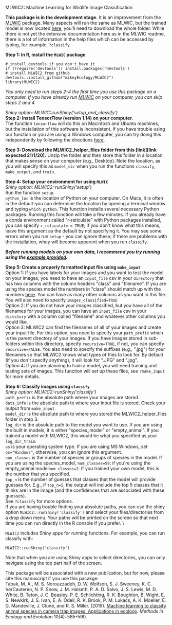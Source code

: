 MLWIC2: Machine Learning for Wildlife Image Classification

<b>This package is in the development stage.</b> It is an improvement from the [MLWIC](https://github.com/mikeyEcology/MLWIC) package. Many aspects will run the same as MLWIC, but the trained model is now located [here](https://drive.google.com/open?id=1YGnHaVze7zBs_cRtgiFAgaBP_kz6xZPx); you'll need to download the whole folder. While there is not yet the extensive documentation here as in the MLWIC readme, there is a lot of information in the help files which can be accessed by typing, for example, `?classify`.

<b>Step 1: In R, install the `MLWIC` package</b>
```
# install devtools if you don't have it
if (!require('devtools')) install.packages('devtools')
# install MLWIC2 from github
devtools::install_github("mikeyEcology/MLWIC2")
library(MLWIC2)
```

<i> You only need to run steps 2-4 the first time you use this package on a computer. If you have already run [MLWIC](https://github.com/mikeyEcology/MLWIC) on your computer, you can skip steps 2 and 4</i>

<i> Shiny option: MLWIC::runShiny('setup_and_classify')</i>\
<b>Step 2: Install TensorFlow (version 1.14) on your computer.</b>\
The function `tensorflow` will do this on Macintosh and Ubuntu machines, but the installation of this software is inconsistent. If you have trouble using our function or you are using a Windows computer, you can try doing this independently by following the directions [here](https://www.tensorflow.org/install/). 

<b>Step 3: Download the MLWIC2_helper_files folder from this [link][link expected 21/1/20].</b> Unzip the folder and then store this folder in a location that makes sense on your computer (e.g., Desktop). Note the location, as you will specify this as `model_dir` when you run the functions `classify`, `make_output`, and `train`. 

<b>Step 4: Setup your environment for using `MLWIC`</b>\
<i> Shiny option: MLWIC2::runShiny('setup') </i>\
Run the function `setup`.\
`python_loc` is the location of Python on your computer. On Macs, it is often in the default-you can determine the location by opening a terminal window and typing `which python`. This function installs several necessary Python packages. Running this function will take a few minutes. If you already have a conda environment called "r-reticulate" with Python packages installed, you can specify `r_reticulate = TRUE`; if you don't know what this means, leave this argument as the default by not specifying it. You may see some errors when you run `setup` - you can ignore these; if there are problems with the installation, whey will become apparent when you run `classify`. 

<i><b>Before running models on your own data, I recommend you try running using the [example  provided](https://github.com/mikeyEcology/MLWIC_examples/tree/master). </b></i> 

<b> Step 5: Create a properly formatted input file using `make_input`</b>\
 Option 1: If you have labels for your images and you want to test the model on your images, you need to have an `input_file` csv in your `directory` that has two columns with the column headers "class" and "filename". If you are using the species model the numbers in "class" should match up with the numbers [here](https://github.com/mikeyEcology/MLWIC2/blob/master/speciesID.csv). You can have as many other columns as you want in this file. You will also need to specify `images_classified=TRUE` \
 Option 2: If you do not have your images classified, but you have all of the filenames for your images, you can have an `input_file` csv in your `directory` with a column called "filename" and whatever other columns you would like. \
 Option 3: MLWIC2 can find the filenames of all of your images and create your input file. For this option, you need to specify your `path_prefix` which is the parent directory of your images. If you have images stored in sub-folders within this directory, specify `recursive=TRUE`, if not, you can specify `recursive=FALSE`. You also need to specify the suffixes (e.g., ".jpg") for your filenames so that MLWIC2 knows what types of files to look for. By default (if you don't specify anything), it will look for ".JPG" and ".jpg". \
 Option 4: If you are planning to train a model, you will need training and testing sets of images. This function will set up these files, see `?make_input` for more details. 
 
<b> Step 6: Classify images using `classify`</b>\
<i> Shiny option: MLWIC2::runShiny('classify') </i>\
 `path_prefix` is the absolute path where your images are stored. \
 `data_info` is the absolute path to where your input file is stored. Check your output from `make_input`. \
 `model_dir` is the absolute path to where you stored the MLWIC2_helper_files folder in step 3.\
 `log_dir` is the absolute path to the model you want to use. If you are using the built in models, it is either "species_model" or "empty_animal". If you trained a model with MLWIC2, this would be what you specified as your `log_dir_train`.  \
 `os` is your operating system type. If you are using MS Windows, set `os="Windows"`, otherwise, you can ignore this argument. \
 `num_classes` is the number of species or groups of species in the model. If you are using the species_model, `num_classes=59`; if you're using the empty_animal model`num_classes=2`. If you trained your own model, this is the number that you specified.\
 `top_n` is the number of guesses that classes that the model will provide guesses for. E.g., if `top_n=5`, the output will include the top 5 classes that it thinks are in the image (and the confidences that are associated with these guesses).\
 See `?classify` for more options. \
 If you are having trouble finding your absolute paths, you can use the shiny option `MLWIC2::runShiny('classify')` and select your files/directories from a drop down menu. Your paths will be printed on the screen so that next time you can run directly in the R console if you prefer. \
 

`MLWIC2` includes Shiny apps for running functions. For example, you can run classify with:
```
MLWIC2::runShiny('classify')
```
Note that when you are using Shiny apps to select directories, you can only navigate using the top part half of the screen. 



This package will be associated with a new publication, but for now, please cite this manuscript if you use this pacakge: \
Tabak, M. A., M. S. Norouzzadeh, D. W. Wolfson, S. J. Sweeney, K. C. VerCauteren, N. P. Snow, J. M. Halseth, P. A. D. Salvo, J. S. Lewis, M. D. White, B. Teton, J. C. Beasley, P. E. Schlichting, R. K. Boughton, B. Wight, E. S. Newkirk, J. S. Ivan, E. A. Odell, R. K. Brook, P. M. Lukacs, A. K. Moeller, E. G. Mandeville, J. Clune, and R. S. Miller. (2019). [Machine learning to classify animal species in camera trap images: Applications in ecology](https://besjournals.onlinelibrary.wiley.com/doi/full/10.1111/2041-210X.13120). <i>Methods in Ecology and Evolution</i> 10(4): 585-590.
